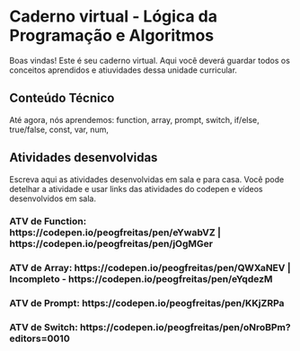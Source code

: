 # Caderno virtual - Lógica da Programação e Algoritmos
Boas vindas! Este é seu caderno virtual. Aqui você deverá guardar todos os conceitos aprendidos e atiuvidades dessa unidade curricular. 


## Conteúdo Técnico
Até agora, nós aprendemos: function, array, prompt, switch, if/else, true/false, const, var, num,


## Atividades desenvolvidas
Escreva aqui as atividades desenvolvidas em sala e para casa. Você pode detelhar a atividade e usar links das atividades do codepen e vídeos desenvolvidos em sala. 
<h3>ATV de Function: https://codepen.io/peogfreitas/pen/eYwabVZ | https://codepen.io/peogfreitas/pen/jOgMGer<h3>
<h3>ATV de Array: https://codepen.io/peogfreitas/pen/QWXaNEV | Incompleto - https://codepen.io/peogfreitas/pen/eYqdezM<h3>
<h3>ATV de Prompt: https://codepen.io/peogfreitas/pen/KKjZRPa<h3>
<h3>ATV de Switch: https://codepen.io/peogfreitas/pen/oNroBPm?editors=0010<h3>


